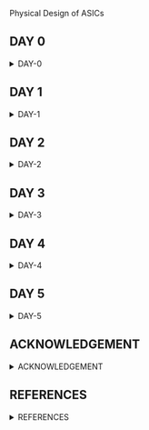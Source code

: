[](url) Physical Design of ASICs


## DAY 0
<details>
<summary>DAY-0</summary>
<br>

<details>
<summary>Summary</summary>
 
Here we are installing Yosys, Iverilog, GTKWave, MAGIC, OpenLane, OPENSTA which are needed tools for ahead coursework. 
</details>

<details>
<summary>Yosys</summary>
    
**Key Features of Yosys:**
    
(1) RTL Synthesis: Yosys takes RTL descriptions written in the Verilog hardware description language (HDL) as input and performs synthesis to generate gate-level netlists. This process involves converting the RTL code into a network of logic gates, flip-flops, and other basic digital components.

(2) Technology Mapping: Yosys supports various technology mapping algorithms to map the synthesized logic to specific target libraries, which are collections of predefined gates and flip-flops available in a specific technology or manufacturing process.

(3) Optimization: Yosys includes a range of optimization passes that aim to improve the quality of the synthesized design. These optimizations can target various aspects such as area, power consumption, and timing performance.

(4) Formal Verification: Yosys supports formal verification techniques to ensure that the synthesized design behaves correctly based on formal mathematical proofs rather than relying solely on simulation.

(5) Support for FPGA and ASIC: Yosys is versatile and can be used for both field-programmable gate array (FPGA) designs and application-specific integrated circuit (ASIC) designs. It supports a variety of FPGA architectures and ASIC libraries.

Overall, Yosys plays a significant role in the digital design and hardware development process, providing an open-source and flexible platform for RTL synthesis and related tasks.

**Steps to install Yosys**

```
git clone https://github.com/YosysHQ/yosys.git
cd yosys 
sudo apt install make (If make is not installed please install it) 
sudo apt-get install build-essential clang bison flex \
    libreadline-dev gawk tcl-dev libffi-dev git \
    graphviz xdot pkg-config python3 libboost-system-dev \
    libboost-python-dev libboost-filesystem-dev zlib1g-dev
make config-gcc
make 
sudo make install
```
![Screenshot from 2023-08-01 23-07-31](https://github.com/SolankiPratikkumar/IIITB_PRATIKKUMAR_ASIC/assets/140999250/3f208d14-c0b1-4c0e-a30a-74e02a0dbdcc)
Yosys installed
</details>


<details>
<summary>IVerilog</summary>
    
**Key Features of Icarus Verilog:**

(1) Verilog Simulation: IVERILOG primarily focuses on Verilog simulation. It can simulate the behavior of digital circuits described in Verilog, allowing designers to verify their designs' functionality and behavior before synthesis.

(2) Support for Verilog Standards: IVERILOG supports various versions of the Verilog HDL standard, including IEEE 1364-2005 (Verilog 2005) and parts of IEEE 1364-2001 (Verilog 2001).

(3) Command-Line Interface: IVERILOG is primarily used through the command-line interface, where users provide input files, simulation parameters, and other options. This makes it suitable for integration into automated testing and scripting environments.

(4) Waveform Generation: IVERILOG can generate VCD (Value Change Dump) and other waveform formats that allow users to visualize the behavior of their designs over time using waveform viewer tools.

(5) Support for Different Simulation Levels: IVERILOG supports various simulation levels, including behavioral, RTL (Register Transfer Level), and gate-level simulations. This enables designers to simulate different levels of abstraction.

**Steps to install Icarus Verilog**
```
sudo apt-get install iverilog
```
![Screenshot from 2023-08-01 23-08-24](https://github.com/SolankiPratikkumar/IIITB_PRATIKKUMAR_ASIC/assets/140999250/83636fdd-673d-4c39-bace-eb66ece762d2)
iverilog installed
</details>


<details>
    <summary>GTKWave</summary>

**Key Features of GTKWave:**

(1) Waveform Visualization: GTKWave provides a graphical interface for viewing digital waveforms. It allows users to see how signal values change over simulation time, helping to debug and analyze digital designs.

(2) Support for Various Formats: GTKWave supports various waveform file formats, including VCD (Value Change Dump), FST (Fast Signal Trace), LXT (LXT2), and more. This flexibility allows it to work with output files from different simulation tools.

(3) Hierarchical Views: Users can navigate through hierarchical designs, inspecting signals and modules at different levels of abstraction. This is especially useful for analyzing complex designs with multiple levels of hierarchy.

(4) Zooming and Scrolling: GTKWave enables users to zoom in and out of the waveform display and scroll through time, allowing them to focus on specific sections of the simulation and analyze signal transitions in detail.

(5) Search and Highlight: Users can search for specific signal names or values within the waveform display and highlight instances where those values match the search criteria.

**Steps to install GTKWave**
```
sudo apt update
sudo apt install gtkwave
```
![Screenshot from 2023-08-01 23-07-31](https://github.com/SolankiPratikkumar/IIITB_PRATIKKUMAR_ASIC/assets/140999250/c87362a8-7618-462f-a9d0-f967a049f0e1)
GTKWave installed
</details>

<details>
    <summary>NGSPICE</summary>

**Key Features of NGSPICE:**

(1) SPICE Compatibility: NGSPICE aims to be compatible with the original SPICE syntax and functionality. This allows users familiar with SPICE to transition to NGSPICE with minimal effort.

(2) Wide Range of Circuit Simulations: NGSPICE supports the simulation of various types of electronic circuits, including analog, digital, and mixed-signal designs. It can handle both linear and non-linear circuit elements.

(3) Various Component Models: NGSPICE includes a wide range of built-in component models such as resistors, capacitors, inductors, transistors, diodes, operational amplifiers, and more. Users can also define custom models.

(4) Interactive and Batch Modes: NGSPICE can be used interactively through a command-line interface or in batch mode where simulations are defined in a script or input file.

(5) Transient Analysis: NGSPICE can perform transient analysis, which involves simulating the behavior of a circuit over a specified time period. This is useful for studying how circuit components respond to changes over time.

**Steps to install NGSPICE**

Download the tarball from https://sourceforge.net/projects/ngspice/files/ to a local directory and then follow the commands given below :
```
# Dependency for ngspice:
sudo apt-get install libxaw7-dev

# ngspice installation:
tar -zxvf ngspice-40.tar.gz
cd ngspice-40
mkdir release
cd release
../configure  --with-x --with-readline=yes --disable-debug
make
sudo make install
```


![Screenshot from 2023-08-02 10-22-47](https://github.com/SolankiPratikkumar/IIITB_PRATIKKUMAR_ASIC/assets/140999250/4bbe9b3b-05d9-448f-a4b9-3c8bf8868d7f)
NGSPICE installed
</details>

<details>
    <summary>OPENSTA</summary>

**Key Features of OPENSTA:**

(1) Static Timing Analysis: OpenSTA performs static timing analysis, which involves analyzing the timing paths and delays in a digital circuit based on its netlist and libraries. This analysis helps identify timing violations and ensures that the design meets its performance specifications.

(2) Hierarchical Analysis: OpenSTA can analyze designs with hierarchical structures, allowing it to handle large and complex designs with multiple levels of hierarchy.

(3) Liberty File Support: OpenSTA uses Liberty (.lib) files, which contain information about the delay characteristics of standard cells in a technology library. These files are essential for accurately modeling the delays in the design during analysis.

(4) Path Analysis: OpenSTA identifies critical timing paths in the design and calculates their worst-case delay. This helps designers focus their optimization efforts on paths that are most likely to cause timing violations.

(5) Setup and Hold Checks: OpenSTA performs setup and hold time checks, ensuring that signals arrive at their destination flip-flops within a specified time window.

(6) Clock Skew Analysis: OpenSTA can analyze clock skew, which is the difference in arrival times of the clock signal at different flip-flops. Skew analysis is critical for synchronous designs to maintain proper synchronization.

**Steps to install OPENSTA**

Prior to the installation of the OpenSTA install the dependencies using the command shown below :
```
sudo apt-get install cmake clang gcc tcl swig bison flex 
```
**After installing the dependencies use the following command to install OpenSTA:**
```
git clone https://github.com/The-OpenROAD-Project/OpenSTA.git
cd OpenSTA
mkdir build
cd build
cmake ..
make
sudo make install
```
![Screenshot from 2023-08-02 10-51-11](https://github.com/SolankiPratikkumar/IIITB_PRATIKKUMAR_ASIC/assets/140999250/fbd58818-1234-4e36-8611-29a0509f6864)
Installed OpenSTA
</details>


<details>
    <summary>MAGIC</summary>

**Key Features of MAGIC:**

(1) Layout Editing: MAGIC provides a comprehensive environment for creating and editing mask layouts for integrated circuits. It allows users to design individual cells, full custom layouts, and more complex chip designs.

(2) Hierarchical Layout: MAGIC supports hierarchical design, enabling designers to create complex designs composed of multiple reusable cells and blocks.

(3) Grid-Based Editing: MAGIC employs a grid-based editing system that simplifies the alignment of components and connections, ensuring proper design alignment and manufacturability.

(4) Design Rule Checking (DRC): MAGIC includes basic design rule-checking capabilities to help identify potential layout violations, ensuring that the design adheres to the foundry's design rules.

(5) Layer-Based Approach: MAGIC works with multiple layers that represent different aspects of the layout, such as metal layers, diffusion layers, and more. This layer-based approach allows designers to work with complex process technologies.

**Steps to install MAGIC**
```
sudo apt-get install m4
sudo apt-get install tcsh
sudo apt-get install csh
sudo apt-get install libx11-dev
sudo apt-get install tcl-dev tk-dev
sudo apt-get install libcairo2-dev
sudo apapt-gett-get install mesa-common-dev libglu1-mesa-dev
sudo apt-get install libncurses-dev
git clone https://github.com/RTimothyEdwards/magic
cd magic
./configure
make
sudo make install
```
![Screenshot from 2023-08-02 11-00-19](https://github.com/SolankiPratikkumar/IIITB_PRATIKKUMAR_ASIC/assets/140999250/9cd6d438-6b91-423d-af2e-0b2301dc4941)
    MAGIC Installed
</details>

<details>
    <summary>OPENLANE</summary>

**Key Features of OPENLANE:**

(1) Floorplanning and Placement: OpenLANE performs floorplanning and placement, determining the physical locations of various logic blocks on the chip.

(2) Clock Tree Synthesis: OpenLANE generates clock distribution networks to ensure proper clocking across the chip.

(3) Routing: OpenLANE handles the routing of interconnects between logic blocks, ensuring proper signal connectivity and adhering to design rules.

(4) Design Rule Checking (DRC): OpenLANE performs DRC to identify violations of the manufacturing process's design rules.

(5) Timing Analysis: OpenLANE includes static timing analysis to ensure that the design meets timing requirements.

(6) Power Analysis: OpenLANE provides power estimation and analysis tools to assess the power consumption of the design.

* Prior to the installation of the OpenLane install the dependencies and packages using the command shown below : 
```
sudo apt-get update
sudo apt-gEDA Tool Integration: OpenLANE integrates various open-source Electronic Design Automation (EDA) tools, such as Yosys for synthesis and OpenROAD for place and route.

IP Integration: OpenLANE supports the integration of intellectual property (IP) blocks, allowing designers to incorporate pre-designed modules into their chips.

Hierarchical Design: OpenLANE supports hierarchical design methodologies, enabling the creation of complex chips composed of reusable sub-blocks.

Scripting and Customization: OpenLANE allows users to customize various aspects of the design flow using Tcl scripting, facilitating automation and the application of custom design strategies.

Regular Standard Cell Libraries: OpenLANE typically uses regular standard cell libraries, which are designed to facilitate easier placement and routing.

OpenROAD Integration: OpenLANE collaborates with the OpenROAD project, which focuses on a complete RTL-to-GDSII design flow using various open-source tools.

Community and Development: OpenLANE is actively maintained by a community of developers and users who contribute to its development, documentation, and support.

In summary, OpenLANE is a powerful open-source tool that streamlines the process of designing digital integrated circuits from RTL descriptions to GDSII layouts. Its automation capabilities, integration with various EDA tools, and community support make it a valuable choice for digital design projects.

et upgrade
sudo apt install -y build-essential python3 python3-venv python3-pip make git
```

* Docker Installation :
```
sudo apt install apt-transport-https ca-certificates curl software-properties-common
curl -fsSL https://download.docker.com/linux/ubuntu/gpg | sudo gpg --dearmor -o /usr/share/keyrings/docker-archive-keyring.gpg

echo "deb [arch=amd64 signed-by=/usr/share/keyrings/docker-archive-keyring.gpg] https://download.docker.com/linux/ubuntu $(lsb_release -cs) stable" | sudo tee /etc/apt/sources.list.d/docker.list > /dev/null

sudo apt update
sudo apt install docker-ce docker-ce-cli containerd.io
sudo docker run hello-world

sudo groupadd docker
sudo usermod -aG docker $USER
sudo reboot 
```
* Check for installation
```
sudo docker run hello-world
```
* Steps to install OpenLane, PDKs and Tools
```
cd $HOME
git clone https://github.com/The-OpenROAD-Project/OpenLane
cd OpenLane
make
make test
```
![image](https://github.com/SolankiPratikkumar/IIITB_PRATIKKUMAR_ASIC/assets/140999250/076d9dc4-2553-4dcf-8b43-6bfed56a86df)
OPENLANE installed
</details>
    
</details>
</details>
</details>

## DAY 1


<details>

<summary>DAY-1</summary>
<br>

	
<details>
<summary>IVerilog and GTKWave </summary>

**-->Introduction to open source simulator Iverilog**

* RTL Design checked for adherence to the spec by simulating the design, Here we use the simulation tools for simulating the Design as Iverilog

**Design:**

* Design is actual Verilog code or set of Verilog code which has the intended functionality to meet with required specification

**TestBench:**

* TestBench is the setup to apply simulation(test_vectors) to the design to check its functionality.

**How Simulator Works:**

* Simulator looks for changes in the input signals.
* Upon change to the input the output is evaluated.
* If no change to the input, no change to the output!
  
**Important Point**
* Simulator is looking for changes in the values of input!

![Screenshot from 2023-08-12 10-57-20](https://github.com/SolankiPratikkumar/IIITB_PRATIKKUMAR_ASIC/assets/140999250/81b9df2e-b4c1-46ba-bded-43181cedb7c0)

**NOTE**
* Design may have one or more primary inputs and one or more primary outputs.
* TestBench doesn't have a Primary input or Primary outputs.

**Iverilog Based Simulation Flow:**

![Screenshot from 2023-08-09 11-04-08](https://github.com/SolankiPratikkumar/IIITB_PRATIKKUMAR_ASIC/assets/140999250/43742cda-2eb7-47d8-9cdc-daac26f3ac1f)

</details>


 
<details>
 <summary> Introduction to LAB 1</summary>
 Open the terminal from VLSI Directory created on the desktop and git clone the library from the link by following the steps:

![Screenshot from 2023-08-12 12-32-19](https://github.com/SolankiPratikkumar/IIITB_PRATIKKUMAR_ASIC/assets/140999250/ab5c525f-432e-4aec-99ad-2097670cbfa7)

Following is the link to the GitHub repository used for git clone in Ubuntu:
```
	#git clone https://github.com/kunalg123/sky130RTLDesignAndSynthesisWorkshop.git
```
 type the following command to view all directories and enter the directory:

  ```
         #ls
         #cd @directory name
```
![Screenshot from 2023-08-12 12-45-48](https://github.com/SolankiPratikkumar/IIITB_PRATIKKUMAR_ASIC/assets/140999250/7a98cdd8-271b-4184-bb07-1dbbdb839ebb)

* Directory named sky130RTLDesignAndSynthesisWorkshop contains an inside directory named verilog files that has all the standard cells with main .v files and tb_.v files inside it, as shown in the above screenshot.

</details>

<details>
 <summary> Introduction to IVerilog and GTKWave part1</summary>

* Open the directory verilog files in the terminal of sky130RTLDesignAndSynthesisWorkshop
* Use the file good_mux.v and tb_good_mux.v in IVerilog which has one to one correspondence
* Then a.out file is created and it will dump the tb_good_mux.vcd file
* Open tb_good_mux.vcd file in GTKWave 
* Observe the output in GTKWave

**Command Written in Ubuntu**
```
#cd verilog_files
#iverilog good_mux.v tb_good_mux.v
#./a.out
#gtkwave tb_good_mux.vcd
```
![Screenshot from 2023-08-12 13-14-20](https://github.com/SolankiPratikkumar/IIITB_PRATIKKUMAR_ASIC/assets/140999250/37d11677-9821-4d19-b75d-133ae8803816)

**Observing GTKWave Functionality**

![Screenshot from 2023-08-12 13-17-24](https://github.com/SolankiPratikkumar/IIITB_PRATIKKUMAR_ASIC/assets/140999250/cf6e946c-7ff3-4cff-b072-b0d6bb92975e)

* We can observe the waveform after dragging and dropping all input and output on Time
* Click to zoom fit because the simulator is showing the waveform at a very small scale
* By selecting + & - we can zoom in and out respectively after selecting the waveform
* This icon > and < trace the forward transition and backward transition respectively of the waveform after selecting a particular waveform  

</details>

<details>
 <summary> Simulation: IVerilog and GTKWave Part2 </summary>

* Below is gvim steps image and verilog testbench and code:

```
gvim tb_good_mux.v -o good_mux.v
```

![Screenshot from 2023-08-09 12-41-13](https://github.com/SolankiPratikkumar/IIITB_PRATIKKUMAR_ASIC/assets/140999250/648dc393-2030-4945-bfcd-82db6cbe692a)

* By the above step we have obtained the main verilog code and testbench code of good_mux.v and tb_good_mux.v file
* And it can be observed as below:

  ![Screenshot from 2023-08-12 17-42-08](https://github.com/SolankiPratikkumar/IIITB_PRATIKKUMAR_ASIC/assets/140999250/deacf04d-4c43-4282-a51a-cd9553721293)

  ![Screenshot from 2023-08-12 17-42-50](https://github.com/SolankiPratikkumar/IIITB_PRATIKKUMAR_ASIC/assets/140999250/9a8b28fc-17e6-4158-9704-a3c5275aebaa)


* There are multiples ways to write verilog code
* Note that Testbench doesn't have primary input and primary output
* Here Initialize input there the stimulus is given to the system
* #300 is the delay after which the output will be obtained and changeable according to our need
* Command always #75 sel=~sel here the select line will toggle after every 75 sec delay
* Here, there is no stimulus in the tb file; we are dumping the vcd file and observing output in GTKWave

 
</details>

<details>
<summary>Introduction to Yosys & Logic Synthesis</summary>

 **Overview Of Yosys Synthesizer:**
* Tool used for converting RTL to Netlist AND Yosys is the synthesizer used here
* **NOTE:** The Netlist is the representation of this design in the form of Standard Cells present in .lib file

**Yosys Synthesizer:**
![Screenshot from 2023-08-12 21-39-39](https://github.com/SolankiPratikkumar/IIITB_PRATIKKUMAR_ASIC/assets/140999250/c9b89be4-01e8-4156-8dee-c5615b8eb4a4)

**How to Verify the Synthesis:** 
* Solution: We run the Netlist and Testbench in iVerilog and get output .vcd file and the generated output must be the same as that observed in RTL Simulation.
And also, the Testbench is the same used here as that of RTL Design Testbench.

![Screenshot from 2023-08-12 21-44-33](https://github.com/SolankiPratikkumar/IIITB_PRATIKKUMAR_ASIC/assets/140999250/e96392b7-79ea-4a00-8c3e-45617461275f)

</details>


<details>
<summary>Introduction to  Logic Synthesis Part1</summary>

**Logic Synthesis:**

* RTL To GATE level translation is called Synthesis 
* The design is converted into gates and the connection is made between the gates
* This is given out as a file called netlist

![Screenshot from 2023-08-09 17-51-26](https://github.com/SolankiPratikkumar/IIITB_PRATIKKUMAR_ASIC/assets/140999250/795ca21c-a5bb-4dcc-82bd-78a4d85d150b)

**What is .lib**
* It's the collection of logical modules or standard cells
* It includes AND, OR, NOT many other standard cells with a different flavor in their speed operation and Different inputs terminal
* Example:
*  2 Input NAND with slow NAND, Medium NAND, Fast NAND
*  3 Input NAND with slow NAND, Medium NAND, Fast NAND
* While we can execute any Boolean Expression by NAND and NOR Universal gate that are also available.

![Screenshot from 2023-08-13 11-47-38](https://github.com/SolankiPratikkumar/IIITB_PRATIKKUMAR_ASIC/assets/140999250/d4da883b-268a-4058-a3b7-47d3c149ff51)


**Why different Flavours of GATE**

![Screenshot from 2023-08-13 11-29-13](https://github.com/SolankiPratikkumar/IIITB_PRATIKKUMAR_ASIC/assets/140999250/f73685a9-1af8-4f96-8a19-ef06559ccb73)

* Combinational delay in logic path determines the maximum speed of operation of digital logic circuits
* Tclk > Tcq_A+ Tcomb + Tsetup_B
* Tcq_A: propagation delay of Flop A
* Tcombi: propagation delay of Combinational circuit
* Tsetup_B: before the clock arrives at Flop B, the time duration to avail the data earlier to input of Flop_B
* The Tclk must be such that data from DFF A to DFF B reaches in one clock cycle
* fclk max =1/Tclk min
* So, the clock Time must be less as possible to make fmax high; we need Cell that works fast to make Tclk small as possible
* Then, Are Faster cells Sufficient?

</details>


<details>
<summary>Introduction to  Logic Synthesis Part2</summary>

**Why we need slow cells?**

![Screenshot from 2023-08-13 12-37-43](https://github.com/SolankiPratikkumar/IIITB_PRATIKKUMAR_ASIC/assets/140999250/cc19a38e-f162-408f-a5e7-34a1def76de3)

* In the clock waveform, Flip flop B must capture the clock after one cycle completion of clock A or it must capture after a minimum delay after clock of A starts,for reliable collection of data at the input of DFF_B, which can be understood by waveform above
* Here, we want clock to work fast but it should not be ultrafast otherwise data will be missed at DFF_B
* So, the system must be optimally Fast
* To ensure that there are no "HOLD" issue at DFF_B, we need cells that work slowly!!!
* Hence,we need cells that work fast to meet the required performance and we also need cells that work slow to meet HOLD
* This collection is formed by .lib

**Faster Cells vs Slower Cells**

* Load in digital circuits is capacitance
* Faster the charging/discharging of capacitance then there is lesser cell delay
* To charge/discharge the capacitance fast, we need transistors capable of sourcing more currentthat is Wide Transistor
* Wider Transistor gives Low Delay consequently leads to more Area, more Current and more Power
* Narrow Transistor gives More Delay consequently leads to less Area, less Current and less Power
* **NOTE:** Faster cell do not come free, they come at penalty of more Area and more Power

**Selection of Cells:**

* We need to guide the Synthesizer to select the flovour of cells that is optimum for the implementation of logic circuit
* More use of faster cells: make bad circuits in terms of Area and Power and also HOLD TIme Violation
* More use of slower cells: make sluggish circuit which may not meet the performance
* **NOTE:** The guidance offered to the Synthesizer to pick correct set of cells is called as "Constraints"

**Synthesis(Illustration):**

![Screenshot from 2023-08-13 12-28-50](https://github.com/SolankiPratikkumar/IIITB_PRATIKKUMAR_ASIC/assets/140999250/198065bb-a632-4c8a-9d59-af34d48a22c6)
* The circuit on the right is created from RTL using the Gates available in the .lib and given out as Netlist

</details>

<details>
<summary>Yosys1 good mux part1</summary>

**Invoke the Yosys:**
* Following code is been written for getting graphical version of Logic 
* Firstly open terminals from verilog files in sky130RTLDesignAndSynthesisWorkshop and follow the code:

```
# ls
# yosys
yosys> read_liberty -lib ../lib/sky130_fd_sc_hd__tt_025C_1v80.lib
yosys> read_verilog good_mux.v
yosys> synth -top good_mux
yosys> abc -liberty ../lib/sky130_fd_sc_hd__tt_025C_1v80.lib
yosys> show
```

* Here abc_liberty .. command convert RTL file to gate & which gate it has to link here is of good mux.v
* ABC Result into Input signal: 3 & output signal: 1
* yosys>show  command will allow us to see graphical version of logic which is realize
  
* The screenshot synthesis of the above code can be observe below:
  
  ![1 Screenshot from 2023-08-13 15-35-29](https://github.com/SolankiPratikkumar/IIITB_PRATIKKUMAR_ASIC/assets/140999250/583f5e64-686b-45bd-8b9f-94ec2326f167)

![2 Screenshot from 2023-08-13 16-56-46](https://github.com/SolankiPratikkumar/IIITB_PRATIKKUMAR_ASIC/assets/140999250/85761ef9-f945-4210-8e15-94431728e00d)

![3 Screenshot from 2023-08-13 16-57-01](https://github.com/SolankiPratikkumar/IIITB_PRATIKKUMAR_ASIC/assets/140999250/fd9df2fb-c470-4b51-9194-479963fdcc92)

 ![4 Screenshot from 2023-08-13 17-04-35](https://github.com/SolankiPratikkumar/IIITB_PRATIKKUMAR_ASIC/assets/140999250/74256570-4177-4738-8e2d-bf833512ac7a)
 
![5 Screenshot from 2023-08-13 17-14-05](https://github.com/SolankiPratikkumar/IIITB_PRATIKKUMAR_ASIC/assets/140999250/c7e88283-bde2-4a1e-a2e2-cd48086f0fa1)

 ![6 Screenshot from 2023-08-13 17-13-37](https://github.com/SolankiPratikkumar/IIITB_PRATIKKUMAR_ASIC/assets/140999250/9203cb29-c3ed-427b-90b7-26e6c6e6ed6b)

</details>



<details>
<summary>Yosys1 good mux part2</summary>

* The synthesis graphical waveform is shown below:

  ![7 Screenshot from 2023-08-13 17-14-45](https://github.com/SolankiPratikkumar/IIITB_PRATIKKUMAR_ASIC/assets/140999250/ad183dab-9df6-4aad-b944-5ce9b75f4a1d)

* It's simple 2x1 mux as seen in the figure


* The Graph obtain in Kunal sir waveform is as follow:

![Screenshot from 2023-08-13 18-12-41](https://github.com/SolankiPratikkumar/IIITB_PRATIKKUMAR_ASIC/assets/140999250/5756aaac-ba3d-4c0d-b69f-b755ae9fa7d1)

* The Understanding of the logical circuit is given below:

  ![WhatsApp Image 2023-08-13 at 6 25 42 PM](https://github.com/SolankiPratikkumar/IIITB_PRATIKKUMAR_ASIC/assets/140999250/6d3f6af3-3f80-47c9-8d52-32622b0a7f48)

* Hence, 2x1 good mux is been synthesized using Yosys

 </details>


 
<details>
<summary>Yosys1 good mux part3</summary>
	
**How to write a Netlist:**

* Continuation to above Lab code in ubuntu
* Commands are as follows:
  
```
yosys> write_verilog -noattr good_mux_netlist.v
yosys> !gvim good_mux_netlist.v
```
* We obtain here simplified Netlist over here as shown below:
  
  ![Screenshot from 2023-08-14 10-30-04](https://github.com/SolankiPratikkumar/IIITB_PRATIKKUMAR_ASIC/assets/140999250/e16d5f95-565d-45cd-8a3e-07bdb64aad9e)

* Here, the wire is i0 is assign with _0_ and i1 assign by _1_ similarly for sel line as _2_
* A1 is instantiated by _1_ ; similarly  S is instantiated by _2_
* Output is obtained by X(_3_)

* The Kunal sir Netlist is shown below:

  ![Screenshot from 2023-08-14 10-44-45](https://github.com/SolankiPratikkumar/IIITB_PRATIKKUMAR_ASIC/assets/140999250/d151cdc6-976f-4a30-ab46-a95b45e8439f)

* Here, the select line is assigned _2_ which is wire _2_ in module; and instantiated in nand2.1 by .B(_2_) and also instantiated by 021ai-0 by .A1(_2_)
* Similarly i0 is assigned as _0_ and instantiated by variable in (_0_); and same goes for i1
  
 </details>

 
<details>
 <summary>Summary</summary>

* This section shows how we simulated and synthesized a good mux using iVerilog. GTKWave is the tool used to plot the simulation results of any design. And Understand briefly about Yosys and Logic Synthesis; also how we can deal with different types of gates. Finally synthesized good mux with the Yosys tool with a simulation circuit and its Netlist.

</details>

</details>


</details>



## DAY 2


<details>

<summary>DAY-2</summary>
<br>

	
<details>
<summary>Introduction to timing.libs:</summary>

<details>
<summary>Introduction to Dot Lib Part1</summary>

* Open Terminal in Verilog files and type the following commands to view the gvim file:
```
 $ gvim ../lib/sky130_fd_dc_hd__tt_025C_1v80.lib
open vim  and type there  :syn off
```
![Screenshot from 2023-08-14 11-40-41](https://github.com/SolankiPratikkumar/IIITB_PRATIKKUMAR_ASIC/assets/140999250/3ba25cf5-2b35-482a-8ee3-197dac1fa56b)

* Here in gvim,  library (sky130_fd_sc_hd__tt_025C_1v80) has a meaning attached to it
* There are three parameters very important over here is P-Process, V- Voltage, T- Temperature
* Process variation due to fabrication like every time building 100% accurate design as that of previous is not possible
* There would be a change in voltage across the globe
* And Semiconductor is very sensitive to changes in Temperature
* The CD Player is selling in  Switzerland, Dubai, India there will be a lot of change in Temperature across each place and it should operate completely fine across all places
* Hence, a change in any of 3 parameters of P V T silicon design must work perfectly same at all
  
</details>

<details>
<summary>Introduction to Dot Lib Part2</summary>

**Units in VIM File:**

* Units of Time, Voltage, Power, Current, Capacitance 
* Operating conditions tells what is tt typical process then 025c temperature and 1v80 voltage
   
  ![Screenshot from 2023-08-14 14-40-44](https://github.com/SolankiPratikkumar/IIITB_PRATIKKUMAR_ASIC/assets/140999250/ef3e360d-2178-4211-8aef-b3a92a9346d6)

* In gvim type the below command for detailed info on standard cells like Power, Delay Timing, etc
* a2110 : 2-input AND into the first input of 4-input OR
```
 :sp ../my_lib/verilog_model/sky130_fd_sc_hd_a2110.behavioral.v
```
 ![Screenshot from 2023-08-14 15-11-46](https://github.com/SolankiPratikkumar/IIITB_PRATIKKUMAR_ASIC/assets/140999250/fa056b04-6f66-4c0e-8617-abfe8279091d)

</details>


<details>
<summary>Introduction to Dot Lib Part3</summary>

**Comparing 2 input 3 AND Gates:**

* Vim command used here is as follow to search for AND gate
  
```
:sp ../my_lib/verilog_model/sky130_fd_sc_hd__and2.behavioral.v
```

![Screenshot from 2023-08-14 15-54-49](https://github.com/SolankiPratikkumar/IIITB_PRATIKKUMAR_ASIC/assets/140999250/4225546a-100f-4899-a35b-b1cf310a4040)

* Following things can be observed from the above comparison:

  ![WhatsApp Image 2023-08-14 at 4 05 16 PM](https://github.com/SolankiPratikkumar/IIITB_PRATIKKUMAR_ASIC/assets/140999250/12bf89cb-2ba1-4974-b943-0c549547bd71)


  
</details>

</details>

<details>
<summary>Hierarchical vs Flat Synthesis</summary>
	
<details>
<summary>Hier Synthesis Flat synthesis part1</summary>

![WhatsApp Image 2023-08-14 at 5 25 03 PM (1)](https://github.com/SolankiPratikkumar/IIITB_PRATIKKUMAR_ASIC/assets/140999250/16fcaf9c-2c4e-4fef-9ed2-e44ef26b05db)

**Steps followed to synthesize multiple modules:**
```
$ gvim multiple_modules.v
$ yosys
yosys> read_liberty -lib ../lib/sky130_fd_sc_hd__tt_025C_1v80.lib
yosys> read_verilog multiple_modules.v
yosys> synth -top multiple_modules
yosys> abc -liberty ../lib/sky130_fd_sc_hd__tt_025C_1v80.lib
yosys> show multiple_modules
yosys> write_verilog -noattr multiple_modules_hier.v
yosys> !gvim multiple_modules_hier.v
```
* The output synthesis is as follows:
  
![Screenshot from 2023-08-14 17-39-25](https://github.com/SolankiPratikkumar/IIITB_PRATIKKUMAR_ASIC/assets/140999250/126f2b7b-8323-42e1-bfe6-ef118be9c878)

* The generated the Netlist of above design is as follows:
  
![Screenshot from 2023-08-14 18-03-43](https://github.com/SolankiPratikkumar/IIITB_PRATIKKUMAR_ASIC/assets/140999250/abe87e33-25a9-4f43-91fa-efb0f7e068c2)
![Screenshot from 2023-08-14 18-04-10](https://github.com/SolankiPratikkumar/IIITB_PRATIKKUMAR_ASIC/assets/140999250/149eb479-d2c0-4546-bfd1-90fd0957088d)

* Here, Firstly u1 and u2 Sub Module are generated and Instantiated both modules
* And u1 Sub Module is a AND gate; u2 Sub Module is OR gate but U2 is generated as Bubbled NAND= OR but not as NOR+NOT
* Because NOR+NOT results in stacked PMOS which is BAD; the reason behind this is the poor Mobility of PMOS & to improve it requires wide cells to get good logical effort

</details>
<details>
<summary>Hier Synthesis Flat synthesis part2</summary>
	
**Step followed for Flat Synthesis:**

```
$ yosys
yosys> read_liberty -lib ../lib/sky130_fd_sc_hd__tt_025C_1v80.lib
yosys> read_verilog multiple_modules.v
yosys> synth -top multiple_modules
yosys> abc -liberty ../lib/sky130_fd_sc_hd__tt_025C_1v80.lib
yosys> write_verilog -noattr multiple_modules_hier.v
yosys> !gvim multiple_modules_hier.v
yosys> flatten
yosys> write_verilog -noattr multiple_modules_flat.v
yosys> !gvim multiple_modules_flat.v
inside Netlist type for other hier module
:vsp multiple_modules_hier.v
yosys> show
yosys> read_liberty -lib ../lib/sky130_fd_sc_hd__tt_025C_1v80.lib
yosys> synth -top sub_module1
yosys> abc -liberty ../lib/sky130_fd_sc_hd__tt_025C_1v80.lib
yosys> show
```

* Here, the flatten command remove the submodule and make the direct connection in the Netlist
* 2nd Netlist we directly see the instantiation of AND gate and OR gate we don't see u1 and u2 submodule anymore
* By using show Firstly we see here flatten multiple module layout
* And secondly time using show command we synthesize submodule1,so we see submodule1 last time

**Comparing both Netlist:**

![Screenshot from 2023-08-15 15-58-18](https://github.com/SolankiPratikkumar/IIITB_PRATIKKUMAR_ASIC/assets/140999250/9bf9bdaf-2ead-4452-bf07-4938812f942b)

**Viewing Synthesis of flatten multiple module**

![Screenshot from 2023-08-15 16-12-19](https://github.com/SolankiPratikkumar/IIITB_PRATIKKUMAR_ASIC/assets/140999250/abdf111d-b109-46dc-9ac2-e6871e87fdb2)

**Viewing Synthesis of submodule1**

![Screenshot from 2023-08-15 16-01-59](https://github.com/SolankiPratikkumar/IIITB_PRATIKKUMAR_ASIC/assets/140999250/9d025b56-ce82-4c47-8415-4e8067d8bf6d)

</details>
</details>

<details>
<summary>Various Flop Coding style and Simulation</summary>

**Why to use Flop:**

![1aflopWhatsApp Image 2023-08-15 at 5 23 49 PM](https://github.com/SolankiPratikkumar/IIITB_PRATIKKUMAR_ASIC/assets/140999250/53967184-e01d-423a-9f30-b84a0f8eb5d1)

![1b WhatsApp Image 2023-08-15 at 5 23 50 PM](https://github.com/SolankiPratikkumar/IIITB_PRATIKKUMAR_ASIC/assets/140999250/f7791b70-a7b8-4052-8ade-ce68808c73bb)

**Different Types of Flop Synthesis:**

![Screenshot from 2023-08-15 17-16-14](https://github.com/SolankiPratikkumar/IIITB_PRATIKKUMAR_ASIC/assets/140999250/401de78c-b73c-4135-be97-2aef6de099bd)


![2aWhatsApp Image 2023-08-15 at 5 23 50 PM](https://github.com/SolankiPratikkumar/IIITB_PRATIKKUMAR_ASIC/assets/140999250/944a2e19-a8de-49ec-b157-26806f42682a)

![2bWhatsApp Image 2023-08-15 at 5 23 50 PM](https://github.com/SolankiPratikkumar/IIITB_PRATIKKUMAR_ASIC/assets/140999250/07700076-5034-4264-92dc-bad3d04b20af)

**Waveform Analysis by IVerilog and GTKWave**

* Steps for synthesize of  Asynchronous reset D FlipFlop which is dff_asyncres.v

```
$ iverilog dff_asyncres.v tb_dff_asyncres.v
$ ./a.out
$ gtkwave tb_dff_asyncres.vcd
```

![Screenshot from 2023-08-15 18-47-13](https://github.com/SolankiPratikkumar/IIITB_PRATIKKUMAR_ASIC/assets/140999250/e82466e9-8955-4930-9031-2b6b4eb6fdf7)

![Screenshot from 2023-08-15 18-46-41](https://github.com/SolankiPratikkumar/IIITB_PRATIKKUMAR_ASIC/assets/140999250/52facee6-685e-447e-a9ed-dfb2137634dd)


* Steps for synthesis of Asynchronous Set D FlipFlop which is dff_async_set.v

```
$ iverilog dff_async_set.v tb_dff_async_set.v
$ ./a.out
$ gtkwave ./tb_dff_async_set.vcd
 ```


![Screenshot from 2023-08-15 18-52-49](https://github.com/SolankiPratikkumar/IIITB_PRATIKKUMAR_ASIC/assets/140999250/cc375ef4-88ae-411c-8594-b2c014ad93f6)


![Screenshot from 2023-08-15 18-52-16](https://github.com/SolankiPratikkumar/IIITB_PRATIKKUMAR_ASIC/assets/140999250/869a713f-3f12-4fba-b49f-cc19fded9852)


* Steps for synthesis of Synchronous Reset D FlipFlop which is dff_syncres.v in GTKWave

```
$ iverilog dff_syncres.v tb_dff_syncres.v
$ ./a.out
$ gtkwave ./tb_dff_syncres.vcd
```

![Screenshot from 2023-08-15 18-54-44](https://github.com/SolankiPratikkumar/IIITB_PRATIKKUMAR_ASIC/assets/140999250/3b341256-c6b3-451c-bae8-7c842c6c8d70)

![Screenshot from 2023-08-15 18-56-34](https://github.com/SolankiPratikkumar/IIITB_PRATIKKUMAR_ASIC/assets/140999250/a2ae5e75-1ffa-477a-bae2-0973b938659f)

**Layout of D FlipFlop Synthesis by Yosys**

* Steps for synthesis of ASynchronous Reset D FlipFlop which is dff_asyncres.v in Yosys

  ```
  $yosys
   yosys> read_liberty -lib ../lib/sky130_fd_sc_hd__tt_025C_1v80.lib
   yosys> read_verilog dff_asyncres.v
   yosys> synth -top dff_asyncres
   yosys> dfflibmap -liberty ../lib/sky130_fd_sc_hd__tt_025C_1v80.lib
   yosys> abc -liberty ../lib/sky130_fd_sc_hd__tt_025C_1v80.lib
   yosys> show
  ```

  ![Screenshot from 2023-08-15 19-32-35](https://github.com/SolankiPratikkumar/IIITB_PRATIKKUMAR_ASIC/assets/140999250/40e63612-3cb7-44fe-95de-f27e8dab1f6f)

* Steps for synthesis of ASynchronous Set D FlipFlop which is dff_async_set.v in Yosys

  ```
  $yosys
   yosys> read_liberty -lib ../lib/sky130_fd_sc_hd__tt_025C_1v80.lib
   yosys> read_verilog dff_async_set.v
   yosys> synth -top dff_async_set
   yosys> dfflibmap -liberty ../lib/sky130_fd_sc_hd__tt_025C_1v80.lib
   yosys> abc -liberty ../lib/sky130_fd_sc_hd__tt_025C_1v80.lib
   yosys> show
  ```

![Screenshot from 2023-08-15 19-48-40](https://github.com/SolankiPratikkumar/IIITB_PRATIKKUMAR_ASIC/assets/140999250/a2e177d0-2a13-4a24-8985-f8ddd46a5855)

 * Steps for synthesis of Synchronous Reset D FlipFlop which is dff_syncres.v in Yosys

  ```
  $yosys
   yosys> read_liberty -lib ../lib/sky130_fd_sc_hd__tt_025C_1v80.lib
   yosys> read_verilog dff_syncres.v
   yosys> synth -top dff_syncres
   yosys> dfflibmap -liberty ../lib/sky130_fd_sc_hd__tt_025C_1v80.lib
   yosys> abc -liberty ../lib/sky130_fd_sc_hd__tt_025C_1v80.lib
   yosys> show
  ```
  
  ![Screenshot from 2023-08-15 19-53-13](https://github.com/SolankiPratikkumar/IIITB_PRATIKKUMAR_ASIC/assets/140999250/7f868ff3-a2ca-433b-b4ea-4648ec648a4f)


**Interesting Optimisation Part1**

![2laWhatsApp Image 2023-08-15 at 10 13 19 PM](https://github.com/SolankiPratikkumar/IIITB_PRATIKKUMAR_ASIC/assets/140999250/1f7ad944-1836-451b-be99-eccce06ecd05)

```
$yosys
yosys> read_liberty -lib ../lib/sky130_fd_sc_hd__tt_025C_1v80.lib
yosys> read_verilog mult_2.v
yosys> synth -top mul2
yosys> show
yosys> write_verilog -noattr mul2_net.v
yosys> !gvim mul2_net.v
```


![Screenshot from 2023-08-15 22-20-00](https://github.com/SolankiPratikkumar/IIITB_PRATIKKUMAR_ASIC/assets/140999250/64701c9c-840f-4ef0-92b5-bc5bfecb17f7)

![Screenshot from 2023-08-15 21-33-53](https://github.com/SolankiPratikkumar/IIITB_PRATIKKUMAR_ASIC/assets/140999250/4c0e7bfd-5f3f-464f-89af-f94d49be0241)

![Screenshot from 2023-08-15 21-39-27](https://github.com/SolankiPratikkumar/IIITB_PRATIKKUMAR_ASIC/assets/140999250/ad8d5a93-8f36-40d9-bac7-8f432f58700b)

![Screenshot from 2023-08-15 22-24-40](https://github.com/SolankiPratikkumar/IIITB_PRATIKKUMAR_ASIC/assets/140999250/29ace6e2-b850-49e6-a305-a90c9463b063)


**Interesting Optimisation Part2**

![2lbWhatsApp Image 2023-08-15 at 10 14 38 PM](https://github.com/SolankiPratikkumar/IIITB_PRATIKKUMAR_ASIC/assets/140999250/dd341eee-c55f-40b2-a666-d040d63fa7b0)

```
$yosys
yosys> read_liberty -lib ../lib/sky130_fd_sc_hd__tt_025C_1v80.lib
yosys> read_verilog mult_8.v
yosys> synth -top mult8
yosys> show
yosys> write_verilog -noattr mult8_net.v
yosys> !gvim mult8_net.v
```

![Screenshot from 2023-08-15 22-43-38](https://github.com/SolankiPratikkumar/IIITB_PRATIKKUMAR_ASIC/assets/140999250/f7be9db8-41c5-4df0-917d-1e4272f9fe0f)

![Screenshot from 2023-08-15 22-45-00](https://github.com/SolankiPratikkumar/IIITB_PRATIKKUMAR_ASIC/assets/140999250/4578affa-5d78-463b-a733-6228a588916c)


</details>
</details>


## DAY 3
<details>
<summary>DAY-3</summary>
<br>

<details>
<summary>Introduction to Optimisation</summary>

**Combinational Logic Optimisation:**

![3a WhatsApp Image 2023-08-16 at 12 12 58 AM](https://github.com/SolankiPratikkumar/IIITB_PRATIKKUMAR_ASIC/assets/140999250/75cdf6b4-5981-449d-89a5-9440ed37141a)

**With MOS Transistor:**

![3cWhatsApp Image 2023-08-16 at 12 14 14 AM](https://github.com/SolankiPratikkumar/IIITB_PRATIKKUMAR_ASIC/assets/140999250/74afc925-e28e-4037-bbe6-289b71b3ce95)


**Boolean Logic Optimisation:**

![3bWhatsApp Image 2023-08-16 at 12 13 44 AM](https://github.com/SolankiPratikkumar/IIITB_PRATIKKUMAR_ASIC/assets/140999250/b4d5b435-3bc3-40e9-9ca5-0967baeb47e5)

**Sequential Logic Optimisation:**

* Sequential Constant:

  ![3dWhatsApp Image 2023-08-16 at 12 14 45 AM](https://github.com/SolankiPratikkumar/IIITB_PRATIKKUMAR_ASIC/assets/140999250/acd5ab4a-0bbc-41bc-bf10-439c01722af3)

* Sequential Non-Constant:

![3eWhatsApp Image 2023-08-16 at 12 15 47 AM](https://github.com/SolankiPratikkumar/IIITB_PRATIKKUMAR_ASIC/assets/140999250/d8e556b7-f806-41b3-851c-c223e4e34680)

**State Optimisation and Cloning**

![3fWhatsApp Image 2023-08-16 at 12 16 23 AM](https://github.com/SolankiPratikkumar/IIITB_PRATIKKUMAR_ASIC/assets/140999250/87fa84fa-bc42-425f-a18e-5e62acee10cb)

**Retiming:**

![3gWhatsApp Image 2023-08-16 at 12 16 52 AM](https://github.com/SolankiPratikkumar/IIITB_PRATIKKUMAR_ASIC/assets/140999250/72da6a13-73fe-4970-90ae-f417ffefca23)

* Performance of circuit is increased to 250MHz with Slack and Delay balancing

</details>
  
<details>
<summary> Combination Logic Optimisation</summary>


<details>
<summary>optcheck_1</summary>
	
* Following steps has been executed for output synthesis of optcheck_1.v

```
$yosys
yosys> read_liberty -lib ../lib/sky130_fd_sc_hd__tt_025C_1v80.lib
yosys> read_verilog opt_check.v
yosys> synth -top opt_check
yosys> opt_clean -purge
yosys> abc -liberty ../lib/sky130_fd_sc_hd__tt_025C_1v80.lib
yosys> show
```


  ![Screenshot from 2023-08-16 00-38-42](https://github.com/SolankiPratikkumar/IIITB_PRATIKKUMAR_ASIC/assets/140999250/bf9dff37-357f-480e-a04b-7829b8fb43ab)

</details>

<details>
<summary>optcheck_2</summary>
	
* Following steps has been executed for output synthesis of optcheck_2.v
  
```
$yosys
yosys> read_liberty -lib ../lib/sky130_fd_sc_hd__tt_025C_1v80.lib
yosys> read_verilog opt_check2.v
yosys> synth -top opt_check2
yosys> opt_clean -purge
yosys> abc -liberty ../lib/sky130_fd_sc_hd__tt_025C_1v80.lib
yosys> show
```

![Screenshot from 2023-08-16 00-55-29](https://github.com/SolankiPratikkumar/IIITB_PRATIKKUMAR_ASIC/assets/140999250/7eaa514e-bfaf-44f0-9d5d-324a9d87a051)

</details>

<details>
<summary>optcheck_3</summary>
			   
* Following steps has been executed for output synthesis of optcheck_3.v

```
$yosys
yosys> read_liberty -lib ../lib/sky130_fd_sc_hd__tt_025C_1v80.lib
yosys> read_verilog opt_check3.v
yosys> synth -top opt_check3
yosys> opt_clean -purge
yosys> abc -liberty ../lib/sky130_fd_sc_hd__tt_025C_1v80.lib
yosys> show
```

![Screenshot from 2023-08-16 01-01-26](https://github.com/SolankiPratikkumar/IIITB_PRATIKKUMAR_ASIC/assets/140999250/55f71b37-8db0-4b39-915e-b5fc66775567)

</details>

<details>
<summary>optcheck_4</summary>
	
* Following steps has been executed for output synthesis of optcheck_4.v

```
$yosys
yosys> read_liberty -lib ../lib/sky130_fd_sc_hd__tt_025C_1v80.lib
yosys> read_verilog opt_check4.v
yosys> synth -top opt_check4
yosys> opt_clean -purge
yosys> abc -liberty ../lib/sky130_fd_sc_hd__tt_025C_1v80.lib
yosys> show
```

![Screenshot from 2023-08-16 01-04-58](https://github.com/SolankiPratikkumar/IIITB_PRATIKKUMAR_ASIC/assets/140999250/4fc56872-6cff-4d14-8471-a8d3d7bfebbe)

</details>
</details>

<details>
<summary> Sequential Logic Optimisation</summary>
	
<details>
<summary>dff_const1</summary>

* Iverilog and GTKWave Simulation:

* Steps to follow in Verilog Files Terminal:
```
iverilog dff_const1.v tb_dff_const1.v
./a.out
gtkwave tb_dff_const1.vdc
```

  ![Screenshot from 2023-08-16 01-30-28](https://github.com/SolankiPratikkumar/IIITB_PRATIKKUMAR_ASIC/assets/140999250/9ccfb601-94b4-4af3-a68f-9ca09c899f51)

* Yosys Synthesis:
  
* Steps to follow in Verilog Files Terminal:

```
$yosys
yosys> read_liberty -lib ../lib/sky130_fd_sc_hd__tt_025C_1v80.lib
yosys> read_verilog dff_const1.v
yosys> synth -top dff_const1
yosys> dfflibmap -liberty ../lib/sky130_fd_sc_hd__tt_025C_1v80.lib
yosys> abc -liberty ../lib/sky130_fd_sc_hd__tt_025C_1v80.lib
yosys> show
```

![Screenshot from 2023-08-16 01-47-46](https://github.com/SolankiPratikkumar/IIITB_PRATIKKUMAR_ASIC/assets/140999250/2a73eb7c-bcaa-4356-88f9-04fccbd66527)

</details>


<details>
<summary>dff_const2</summary>

* Iverilog and GTKWave Simulation:

* Steps to follow in Verilog Files Terminal:
  
```
iverilog dff_const2.v tb_dff_const2.v
./a.out
gtkwave tb_dff_const2.vdc
```

![Screenshot from 2023-08-16 02-24-37](https://github.com/SolankiPratikkumar/IIITB_PRATIKKUMAR_ASIC/assets/140999250/cb39dd6a-087c-4257-a888-bbd94a051a5a)

  
* Yosys Synthesis:

* Steps to follow in Verilog Files Terminal

```
$yosys
yosys> read_liberty -lib ../lib/sky130_fd_sc_hd__tt_025C_1v80.lib
yosys> read_verilog dff_const2.v
yosys> synth -top dff_const2
yosys> dfflibmap -liberty ../lib/sky130_fd_sc_hd__tt_025C_1v80.lib
yosys> abc -liberty ../lib/sky130_fd_sc_hd__tt_025C_1v80.lib
yosys> show
``` 

![Screenshot from 2023-08-16 02-30-43](https://github.com/SolankiPratikkumar/IIITB_PRATIKKUMAR_ASIC/assets/140999250/d6e0f9a2-40d6-417a-82e4-1227e9166d0c)

</details>


<details>
<summary>dff_const3</summary>


* Iverilog and GTKWave Simulation:

* Steps to follow in Verilog Files Terminal:
  
```
iverilog dff_const3.v tb_dff_const3.v
./a.out
gtkwave tb_dff_const3.vdc
```

![Screenshot from 2023-08-16 02-24-37](https://github.com/SolankiPratikkumar/IIITB_PRATIKKUMAR_ASIC/assets/140999250/cb39dd6a-087c-4257-a888-bbd94a051a5a)

  
* Yosys Synthesis:

* Steps to follow in Verilog Files Terminal

```
$yosys
yosys> read_liberty -lib ../lib/sky130_fd_sc_hd__tt_025C_1v80.lib
yosys> read_verilog dff_const3.v
yosys> synth -top dff_const3
yosys> dfflibmap -liberty ../lib/sky130_fd_sc_hd__tt_025C_1v80.lib
yosys> abc -liberty ../lib/sky130_fd_sc_hd__tt_025C_1v80.lib
yosys> show
``` 

![Screenshot from 2023-08-16 02-36-03](https://github.com/SolankiPratikkumar/IIITB_PRATIKKUMAR_ASIC/assets/140999250/9018b9a9-3d2b-4470-9e0a-5b17d847536a)

</details>


<details>
<summary>dff_const4</summary>


* Iverilog and GTKWave Simulation:

* Steps to follow in Verilog Files Terminal:
  
```
iverilog dff_const4.v tb_dff_const4.v
./a.out
gtkwave tb_dff_const4.vdc
```

![Screenshot from 2023-08-16 02-38-59](https://github.com/SolankiPratikkumar/IIITB_PRATIKKUMAR_ASIC/assets/140999250/681864bc-f048-4d2e-af4c-1f85bcdd7db8)


  
* Yosys Synthesis:

* Steps to follow in Verilog Files Terminal

```
$yosys
yosys> read_liberty -lib ../lib/sky130_fd_sc_hd__tt_025C_1v80.lib
yosys> read_verilog dff_const4.v
yosys> synth -top dff_const4
yosys> dfflibmap -liberty ../lib/sky130_fd_sc_hd__tt_025C_1v80.lib
yosys> abc -liberty ../lib/sky130_fd_sc_hd__tt_025C_1v80.lib
yosys> show
``` 

![Screenshot from 2023-08-16 02-41-30](https://github.com/SolankiPratikkumar/IIITB_PRATIKKUMAR_ASIC/assets/140999250/e5ebab2a-4a0f-4072-b499-5e894d5b3b60)

</details>

<details>
<summary>dff_const5</summary>


* Iverilog and GTKWave Simulation:

* Steps to follow in Verilog Files Terminal:
  
```
iverilog dff_const5.v tb_dff_const5.v
./a.out
gtkwave tb_dff_const5.vdc
```

![Screenshot from 2023-08-16 02-43-48](https://github.com/SolankiPratikkumar/IIITB_PRATIKKUMAR_ASIC/assets/140999250/fb1db17e-4b23-4913-a5b5-99558b34ff16)

  
* Yosys Synthesis:

* Steps to follow in Verilog Files Terminal

```
$yosys
yosys> read_liberty -lib ../lib/sky130_fd_sc_hd__tt_025C_1v80.lib
yosys> read_verilog dff_const5.v
yosys> synth -top dff_const5
yosys> dfflibmap -liberty ../lib/sky130_fd_sc_hd__tt_025C_1v80.lib
yosys> abc -liberty ../lib/sky130_fd_sc_hd__tt_025C_1v80.lib
yosys> show
``` 

![Screenshot from 2023-08-16 02-46-40](https://github.com/SolankiPratikkumar/IIITB_PRATIKKUMAR_ASIC/assets/140999250/9950d2d2-9607-482b-b9d3-744b352fd4bc)

![Screenshot from 2023-08-16 02-46-55](https://github.com/SolankiPratikkumar/IIITB_PRATIKKUMAR_ASIC/assets/140999250/2be0ff31-aae6-4fd2-aca5-a3a0791fb64f)

</details>

<details>
<summary>counter_opt</summary>

* Iverilog and GTKWave Simulation:

* Steps to follow in Verilog Files Terminal:
  
```
iverilog counter_opt.v tb_counter_opt.v
./a.out
gtkwave tb_counter_opt.vdc
```

![Screenshot from 2023-08-16 02-43-48](https://github.com/SolankiPratikkumar/IIITB_PRATIKKUMAR_ASIC/assets/140999250/fb1db17e-4b23-4913-a5b5-99558b34ff16)

  
* Yosys Synthesis:

* Steps to follow in Verilog Files Terminal

```
$yosys
yosys> read_liberty -lib ../lib/sky130_fd_sc_hd__tt_025C_1v80.lib
yosys> read_verilog counter_opt.v
yosys> synth -top counter_opt
yosys> dfflibmap -liberty ../lib/sky130_fd_sc_hd__tt_025C_1v80.lib
yosys> abc -liberty ../lib/sky130_fd_sc_hd__tt_025C_1v80.lib
yosys> show
``` 

![Screenshot from 2023-08-16 02-55-17](https://github.com/SolankiPratikkumar/IIITB_PRATIKKUMAR_ASIC/assets/140999250/4ad2e89a-b65b-496a-b7d4-b1d9695fff16)

![Screenshot from 2023-08-16 02-55-37](https://github.com/SolankiPratikkumar/IIITB_PRATIKKUMAR_ASIC/assets/140999250/13eb23a6-8dec-4acb-81c4-eadf2b22001f)

</details>

<details>
<summary>counter_opt2</summary>

  
* Yosys Synthesis:

* Steps to follow in Verilog Files Terminal

```
$yosys
yosys> read_liberty -lib ../lib/sky130_fd_sc_hd__tt_025C_1v80.lib
yosys> read_verilog counter_opt2.v
yosys> synth -top counter_opt2
yosys> dfflibmap -liberty ../lib/sky130_fd_sc_hd__tt_025C_1v80.lib
yosys> abc -liberty ../lib/sky130_fd_sc_hd__tt_025C_1v80.lib
yosys> show
``` 

![Screenshot from 2023-08-16 03-05-07](https://github.com/SolankiPratikkumar/IIITB_PRATIKKUMAR_ASIC/assets/140999250/c2330975-aa20-4a0e-ad58-aad8cd3e7ce1)

</details>
</details>
</details>

## DAY 4
<details>
<summary>DAY-4</summary>
<br>
	
<details>
<summary>GLS, Blocking vs NonBlocking & Synthesis Simulation Mismatch</summary>

 <details>
<summary>GLS Concept and Flow Using Iverilog</summary>

![Screenshot from 2023-08-16 10-39-22](https://github.com/SolankiPratikkumar/IIITB_PRATIKKUMAR_ASIC/assets/140999250/61c47866-2ee2-4d5e-94f7-053bc846cffc)

![Screenshot from 2023-08-16 10-40-38](https://github.com/SolankiPratikkumar/IIITB_PRATIKKUMAR_ASIC/assets/140999250/13638fa8-14d6-4112-905d-38aeed46257a)

</details>

<details>
<summary>Synthesis-Simulation Mismatch</summary>

![Screenshot from 2023-08-16 10-58-03](https://github.com/SolankiPratikkumar/IIITB_PRATIKKUMAR_ASIC/assets/140999250/f6bbadba-113e-4bb8-897b-105d023c5f82)



</details>

<details>
<summary>Blocking and NonBlocking and Caveats</summary>

 ![Screenshot from 2023-08-16 10-59-52](https://github.com/SolankiPratikkumar/IIITB_PRATIKKUMAR_ASIC/assets/140999250/761c5a6a-eb09-4486-8804-3515cf044776)

![Screenshot from 2023-08-16 11-22-54](https://github.com/SolankiPratikkumar/IIITB_PRATIKKUMAR_ASIC/assets/140999250/dbc06a6b-5f2c-480a-8147-eceb3c448e72)

</details>
</details>
<details>
<summary>Caveats with Blocking Statements</summary>

![Screenshot from 2023-08-16 11-22-41](https://github.com/SolankiPratikkumar/IIITB_PRATIKKUMAR_ASIC/assets/140999250/7606c994-8509-4ab3-9204-b70b4703688f)

![Screenshot from 2023-08-16 11-22-18](https://github.com/SolankiPratikkumar/IIITB_PRATIKKUMAR_ASIC/assets/140999250/cb6dd33a-98e4-4a21-b4e9-3d488e5bf152)

</details>

<details>
<summary>LABS on GLS, Blocking vs NonBlocking & Synthesis Simulation Mismatch</summary>

 <details>
<summary>Labs on GLS Synthesis-Simulation Mismatch Part1</summary>

* Following command used to see Verilog code of  ternary_operator_mux, bad_mux, good_mux:
  
```
$ gvim ternary_operator_mux.v -o bad_mux.v -o good_mux.v
```

![Screenshot from 2023-08-16 12-27-01](https://github.com/SolankiPratikkumar/IIITB_PRATIKKUMAR_ASIC/assets/140999250/6831eca7-2bb7-4d27-a5f1-891f3a380224)

**Ternary Operator Mux Simulation and Synthesis in Iverilog, GTKWave, Yosys, GLS:**

* Steps to execute iverilog and GTKWave Simulation are mentioned below:

```
  $iverilog ternary_operator_mux.v tb_ternary_operator_mux.v
  $./a.out
  $gtkwave tb_ternary_operator_mux.vcd
```

![Screenshot from 2023-08-16 12-37-33](https://github.com/SolankiPratikkumar/IIITB_PRATIKKUMAR_ASIC/assets/140999250/346e32a9-36c2-4777-9e58-ece0d788a4c9)

* Steps for synthesis in Yosys:

```
$yosys
yosys> read_liberty -lib ../lib/sky130_fd_sc_hd__tt_025C_1v80.lib
yosys> read_verilog ternary_operator_mux.v
yosys> synth -top ternary_operator_mux
yosys> abc -liberty ../lib/sky130_fd_sc_hd__tt_025C_1v80.lib
yosys> write_verilog -noattr ternary_operator_mux_net.v
yosys> show
```

![Screenshot from 2023-08-16 12-46-42](https://github.com/SolankiPratikkumar/IIITB_PRATIKKUMAR_ASIC/assets/140999250/11774223-153d-41bb-8c07-d12553085767)

* Below are Command to simulate in GLS:

```
$ iverilog ../my_lib/verilog_model/primitives.v ../my_lib/verilog_model/sky130_fd_sc_hd.v ternary_operator_mux_net.v tb_ternary_operator_mux.v
$./a.out
$ gtkwave tb_ternary_operator_mux.vcd
```

![Screenshot from 2023-08-16 13-06-55](https://github.com/SolankiPratikkumar/IIITB_PRATIKKUMAR_ASIC/assets/140999250/4b561be5-9d7c-4d23-beb9-4584dd1003d8)
  
</details>

<details>
<summary>Labs on GLS Synthesis-Simulation Mismatch Part2</summary>

**Bad Mux Simulation and Synthesis in Iverilog, GTKWave, Yosys, GLS:**

* Steps to execute iverilog and GTKWave Simulation are mentioned below:

```
  $iverilog bad_mux.v tb_bad_mux.v
  $./a.out
  $gtkwave tb_bad_mux.vcd
```

![Screenshot from 2023-08-16 13-19-06](https://github.com/SolankiPratikkumar/IIITB_PRATIKKUMAR_ASIC/assets/140999250/639f9ac1-048b-4b1f-a883-43b067ddd0d0)


* Steps for synthesis in Yosys:

```
$yosys
yosys> read_liberty -lib ../lib/sky130_fd_sc_hd__tt_025C_1v80.lib
yosys> read_verilog bad_mux.v
yosys> synth -top bad_mux
yosys> abc -liberty ../lib/sky130_fd_sc_hd__tt_025C_1v80.lib
yosys> write_verilog -noattr bad_mux_net.v
yosys> show
```

![Screenshot from 2023-08-16 13-21-36](https://github.com/SolankiPratikkumar/IIITB_PRATIKKUMAR_ASIC/assets/140999250/e2e2911c-37eb-4ac9-8b46-7588614ce530)


* Below are Command to simulate in GLS:

```
$ iverilog ../my_lib/verilog_model/primitives.v ../my_lib/verilog_model/sky130_fd_sc_hd.v bad_mux_net.v tb_bad_mux.v
$./a.out
$ gtkwave tb_bad_mux.vcd
```
![Screenshot from 2023-08-16 13-26-32](https://github.com/SolankiPratikkumar/IIITB_PRATIKKUMAR_ASIC/assets/140999250/6e37e35b-d646-437f-935e-04699571b492)


**Analysis of Mismatch in GLS Waveform:**

![Screenshot from 2023-08-16 12-16-53](https://github.com/SolankiPratikkumar/IIITB_PRATIKKUMAR_ASIC/assets/140999250/c3aec598-a1c4-499c-8160-d98e7565d0e3)


  
</details>

<details>
<summary>Mismatch in Blocking Statement</summary>

* Following command used to see Verilog code of blocking_caveat.v :
  
```
$ gvim ternary_operator_mux.v -o bad_mux.v -o good_mux.v
```

![Screenshot from 2023-08-16 15-32-41](https://github.com/SolankiPratikkumar/IIITB_PRATIKKUMAR_ASIC/assets/140999250/6d0b97d9-af73-4432-b79e-42f3fbf88878)


**Blocking_caveat Simulation and Synthesis in Iverilog, GTKWave, Yosys, GLS:**

* Steps to execute iverilog and GTKWave Simulation are mentioned below:

```
  $iverilog blocking_caveat.v tb_blocking_caveat.v
  $./a.out
  $gtkwave blocking_caveat.vcd
```

![Screenshot from 2023-08-16 15-36-10](https://github.com/SolankiPratikkumar/IIITB_PRATIKKUMAR_ASIC/assets/140999250/d3a629ee-3983-495a-89c0-d486d50940a3)


* Steps for synthesis in Yosys:

```
$yosys
yosys> read_liberty -lib ../lib/sky130_fd_sc_hd__tt_025C_1v80.lib
yosys> read_verilog blocking_caveat.v
yosys> synth -top blocking_caveat
yosys> abc -liberty ../lib/sky130_fd_sc_hd__tt_025C_1v80.lib
yosys> write_verilog -noattr blocking_caveat_net.v
yosys> show
```

![Screenshot from 2023-08-16 15-53-28](https://github.com/SolankiPratikkumar/IIITB_PRATIKKUMAR_ASIC/assets/140999250/cd92339e-1c46-4ea1-bc52-81ad3ef6e7e5)

* Below are Command to simulate in GLS:

```
$ iverilog ../my_lib/verilog_model/primitives.v ../my_lib/verilog_model/sky130_fd_sc_hd.v blocking_caveat_net.v tb_blocking_caveat.v
$./a.out
$ gtkwave tb_blocking_caveat.vcd
```

![Screenshot from 2023-08-16 15-58-31](https://github.com/SolankiPratikkumar/IIITB_PRATIKKUMAR_ASIC/assets/140999250/153c5b89-0073-4b7d-8dcb-6acd9363aecf)

**Analysis of Mismatch in GLS Waveform:**

![Screenshot from 2023-08-16 15-02-39](https://github.com/SolankiPratikkumar/IIITB_PRATIKKUMAR_ASIC/assets/140999250/29a562ba-b154-47dc-a300-5550e556f1c4)

</details>
</details>
</details>



## DAY 5
<details>
<summary>DAY-5</summary>
<br>
	
<details>
<summary>IF Case Construct</summary>


![5a](https://github.com/SolankiPratikkumar/IIITB_PRATIKKUMAR_ASIC/assets/140999250/c544102c-9ac4-4da1-80c9-2666c57cc278)

![5b](https://github.com/SolankiPratikkumar/IIITB_PRATIKKUMAR_ASIC/assets/140999250/62316e67-1d4f-4dbd-bf31-def65f425343)

![5c](https://github.com/SolankiPratikkumar/IIITB_PRATIKKUMAR_ASIC/assets/140999250/ae916c7f-a146-41b3-874a-716463dc4f2f)

![5d](https://github.com/SolankiPratikkumar/IIITB_PRATIKKUMAR_ASIC/assets/140999250/db0587f5-76d7-4ffa-b0ee-9e02b8108980)

</details>


<details>
<summary>Lab Incomplete IF Case</summary>

**Example1: incomp_if**

* Steps to execute iverilog and GTKWave Simulation are mentioned below:

```
  $iverilog incomp_if.v  tb_incomp_if.v 
  $./a.out
  $gtkwave incomp_if.vcd
```

![Screenshot from 2023-08-16 20-44-38](https://github.com/SolankiPratikkumar/IIITB_PRATIKKUMAR_ASIC/assets/140999250/1f3b32ae-6d7e-4549-8303-c20063eb5202)

* Steps for Synthesis in Yosys:

```  
$yosys
yosys> read_liberty -lib ../lib/sky130_fd_sc_hd__tt_025C_1v80.lib 
yosys> read_verilog incomp_if.v 
yosys> synth -top incomp_if
yosys> abc -liberty ../lib/sky130_fd_sc_hd__tt_025C_1v80.lib
yosys> write_verilog -noattr incomp_if_net.v
yosys> show
```

![Screenshot from 2023-08-16 20-48-31](https://github.com/SolankiPratikkumar/IIITB_PRATIKKUMAR_ASIC/assets/140999250/721d7dcd-0d5a-416d-a8f2-34efc720aa85)


**Example2:  incomp_if2**

* Steps to execute iverilog and GTKWave Simulation are mentioned below:

```
  $iverilog incomp_if2.v  tb_incomp_if2.v 
  $./a.out
  $gtkwave incomp_if2.vcd
```

![Screenshot from 2023-08-16 20-55-09](https://github.com/SolankiPratikkumar/IIITB_PRATIKKUMAR_ASIC/assets/140999250/675fc26e-38bc-402e-b9f9-92e89b1b04a1)


* Steps for Synthesis in Yosys:

```
$yosys
yosys> read_liberty -lib ../lib/sky130_fd_sc_hd__tt_025C_1v80.lib 
yosys> read_verilog incomp_if2.v 
yosys> synth -top incomp_if2
yosys> abc -liberty ../lib/sky130_fd_sc_hd__tt_025C_1v80.lib
yosys> write_verilog -noattr incomp_if2_net.v
yosys> show
```

![Screenshot from 2023-08-16 20-57-14](https://github.com/SolankiPratikkumar/IIITB_PRATIKKUMAR_ASIC/assets/140999250/be7ef686-b758-4a7e-942e-9d54411cdf25)


</details>



<details>
<summary>Lab on Incomplete overlapping Case</summary>


**Example1: incomp_case**

* Steps to execute iverilog and GTKWave Simulation are mentioned below:

```
  $iverilog incomp_case.v  tb_incomp_case.v 
  $./a.out
  $gtkwave incomp_case.vcd
```
![Screenshot from 2023-08-16 21-16-13](https://github.com/SolankiPratikkumar/IIITB_PRATIKKUMAR_ASIC/assets/140999250/85bbdf69-f617-409e-96f1-02e8747c02c4)


* Steps for Synthesis in Yosys:

```  
$yosys
yosys> read_liberty -lib ../lib/sky130_fd_sc_hd__tt_025C_1v80.lib 
yosys> read_verilog incomp_case.v 
yosys> synth -top incomp_case
yosys> abc -liberty ../lib/sky130_fd_sc_hd__tt_025C_1v80.lib
yosys> write_verilog -noattr incomp_case_net.v
yosys> show
```

![Screenshot from 2023-08-16 21-18-10](https://github.com/SolankiPratikkumar/IIITB_PRATIKKUMAR_ASIC/assets/140999250/6f85781a-844d-4974-a9bb-e2e0520d1dbd)


![Screenshot from 2023-08-16 21-18-36](https://github.com/SolankiPratikkumar/IIITB_PRATIKKUMAR_ASIC/assets/140999250/f795eba4-ab56-4b7f-aa02-0b8556bb3826)


**Example2: comp_case**

* Steps to execute iverilog and GTKWave Simulation are mentioned below:

```
  $iverilog comp_case.v  tb_comp_case.v 
  $./a.out
  $gtkwave comp_case.vcd
```

![Screenshot from 2023-08-16 21-27-52](https://github.com/SolankiPratikkumar/IIITB_PRATIKKUMAR_ASIC/assets/140999250/a64ce227-d94b-4ace-ba1a-49e90508d3dc)


* Steps for Synthesis in Yosys:

```  
$yosys
yosys> read_liberty -lib ../lib/sky130_fd_sc_hd__tt_025C_1v80.lib 
yosys> read_verilog comp_case.v 
yosys> synth -top comp_case
yosys> abc -liberty ../lib/sky130_fd_sc_hd__tt_025C_1v80.lib
yosys> write_verilog -noattr comp_case_net.v
yosys> show
```

![Screenshot from 2023-08-16 21-29-20](https://github.com/SolankiPratikkumar/IIITB_PRATIKKUMAR_ASIC/assets/140999250/1bbbd582-04ce-4c87-87a7-6540251cd9ec)


![Screenshot from 2023-08-16 21-29-57](https://github.com/SolankiPratikkumar/IIITB_PRATIKKUMAR_ASIC/assets/140999250/a5026b7f-2aac-4e69-a462-cbe7f45715a5)


**Example3: partial_case_assign**

* Steps to execute iverilog and GTKWave Simulation are mentioned below:

```
  $iverilog partial_case_assign.v  tb_partial_case_assign.v 
  $./a.out
  $gtkwave partial_case_assign.vcd
```
![gtkwave0773282-771ffa67-f694-409d-9bbe-c25037372d6d](https://github.com/SolankiPratikkumar/IIITB_PRATIKKUMAR_ASIC/assets/140999250/9d0cf927-1cba-4f90-b9ab-1d86fd1f3eac)

* Steps for Synthesis in Yosys:

```  
$yosys
yosys> read_liberty -lib ../lib/sky130_fd_sc_hd__tt_025C_1v80.lib 
yosys> read_verilog partial_case_assign.v 
yosys> synth -top partial_case_assign
yosys> abc -liberty ../lib/sky130_fd_sc_hd__tt_025C_1v80.lib
yosys> write_verilog -noattr partial_case_assign_net.v
yosys> show
```

![Screenshot from 2023-08-16 21-43-03](https://github.com/SolankiPratikkumar/IIITB_PRATIKKUMAR_ASIC/assets/140999250/b13d0913-6866-4475-8fd9-fc114f44b182)

![Screenshot from 2023-08-16 21-43-29](https://github.com/SolankiPratikkumar/IIITB_PRATIKKUMAR_ASIC/assets/140999250/693207d9-4e25-4904-beb2-ec90892e3ea5)


**Example4: bad_case**

* Steps to execute iverilog and GTKWave Simulation are mentioned below:

```
  $iverilog bad_case.v  tb_bad_case.v 
  $./a.out
  $gtkwave bad_case.vcd
```
![Screenshot from 2023-08-16 21-52-55](https://github.com/SolankiPratikkumar/IIITB_PRATIKKUMAR_ASIC/assets/140999250/f240a338-b306-479b-a9f0-902d74232f85)


* Steps for Synthesis in Yosys:

```  
$yosys
yosys> read_liberty -lib ../lib/sky130_fd_sc_hd__tt_025C_1v80.lib 
yosys> read_verilog bad_case.v 
yosys> synth -top bad_case
yosys> abc -liberty ../lib/sky130_fd_sc_hd__tt_025C_1v80.lib
yosys> write_verilog -noattr bad_case_net.v
yosys> show
```

![Screenshot from 2023-08-16 21-54-16](https://github.com/SolankiPratikkumar/IIITB_PRATIKKUMAR_ASIC/assets/140999250/b350d8fd-0000-4714-aadd-d035402864ab)

![Screenshot from 2023-08-16 21-54-54](https://github.com/SolankiPratikkumar/IIITB_PRATIKKUMAR_ASIC/assets/140999250/823a6b59-6b73-40f3-8021-88017fab3084)

</details>

<details>
<summary>For loop and For generate</summary>

**For Loop:**

* Procedural 'for' loops are runtime evaluated as often as necessary when the procedural block is activated. They can be fully dynamic.
* They must have appeared in a procedural block - thus have more limited use.
* It is used in the "always" block. It is used for evaluating expressions multiple times.
* Syntax is as follows:
  
```
for (<initiaization>, <condition>, <update>)begin
 \\ expression to be evaluated
end
```

**For generate:**

* Generate loops are evaluated at compile / elaboration time. NOT at runtime.
* So the limits of the loop must be fully "known" at elaboration time.
* We are just about unlimited as to what can go inside a generate loop.
* It is used outside the "always" block. It is used for instantiating hardware multiple times.
* Syntax is as follows:
```
genvar k;
generate 
    for (k = 0; k < 4; k++) begin
       \\ statements to be executed
       end
   end
endgenerate
```

</details>

<details>
<summary>Labs on 'For Loop and For Generate'</summary>

**Example1: mux_generate**

* We will here Write Verilog code, Simulation on GTKWave, Synthesis on Yosys, as well we will do a Simulation on GLS:
  
* Verilog Code of mux_generate.v
  
```
gvim mux_generate.v
```

![Screenshot from 2023-08-17 00-27-48](https://github.com/SolankiPratikkumar/IIITB_PRATIKKUMAR_ASIC/assets/140999250/b3a1fc05-2426-431f-8045-fa06a80ec499)


* Steps to execute iverilog and GTKWave Simulation are mentioned below:

```
  $iverilog mux_generate.v tb_mux_generate.v
  $./a.out
  $gtkwave mux_generate.vcd
```

![Screenshot from 2023-08-17 00-31-04](https://github.com/SolankiPratikkumar/IIITB_PRATIKKUMAR_ASIC/assets/140999250/1d5d8bef-64e4-4c55-ad24-dffcad69f499)



* Steps for synthesis in Yosys:

```
$yosys
yosys> read_liberty -lib ../lib/sky130_fd_sc_hd__tt_025C_1v80.lib
yosys> read_verilog mux_generate.v
yosys> synth -top mux_generate
yosys> abc -liberty ../lib/sky130_fd_sc_hd__tt_025C_1v80.lib
yosys> write_verilog -noattr mux_generate_net.v
yosys> show
```

![Screenshot from 2023-08-17 00-33-15](https://github.com/SolankiPratikkumar/IIITB_PRATIKKUMAR_ASIC/assets/140999250/c54ef5c5-07ef-4c3b-8dc6-cd539bcc12dd)

![Screenshot from 2023-08-17 00-33-42](https://github.com/SolankiPratikkumar/IIITB_PRATIKKUMAR_ASIC/assets/140999250/3994f53e-8c3a-482c-b3c6-95432d77fefc)

* Below are Command to simulate in GLS:

```
$ iverilog ../my_lib/verilog_model/primitives.v ../my_lib/verilog_model/sky130_fd_sc_hd.v mux_generate_net.v tb_mux_generate.v
$./a.out
$ gtkwave tb_mux_generate.vcd
```
![Screenshot from 2023-08-17 00-37-45](https://github.com/SolankiPratikkumar/IIITB_PRATIKKUMAR_ASIC/assets/140999250/6120bab8-c7c6-47bf-af9b-4ea2edc49a58)


**Example2: demux_case**

* We will here Write Verilog code, Simulation on GTKWave, Synthesis on Yosys, as well we will do a Simulation on GLS:
  
* Verilog Code of demux_case.v
  
```
gvim demux_case.v -o tb_demux_case.v
```

![Screenshot from 2023-08-17 00-47-58](https://github.com/SolankiPratikkumar/IIITB_PRATIKKUMAR_ASIC/assets/140999250/ce889511-1061-4e44-b754-31eeb5808e46)



* Steps to execute iverilog and GTKWave Simulation are mentioned below:

```
  $iverilog demux_case.v tb_demux_case.v
  $./a.out
  $gtkwave demux_case.vcd
```

![Screenshot from 2023-08-17 00-52-01](https://github.com/SolankiPratikkumar/IIITB_PRATIKKUMAR_ASIC/assets/140999250/35d3ec5b-039c-4e58-84ce-8d03e0ada5dc)


* Steps for synthesis in Yosys:

```
$yosys
yosys> read_liberty -lib ../lib/sky130_fd_sc_hd__tt_025C_1v80.lib
yosys> read_verilog demux_case.v
yosys> synth -top demux_case
yosys> abc -liberty ../lib/sky130_fd_sc_hd__tt_025C_1v80.lib
yosys> write_verilog -noattr demux_case_net.v
yosys> show
```

![Screenshot from 2023-08-17 00-55-41](https://github.com/SolankiPratikkumar/IIITB_PRATIKKUMAR_ASIC/assets/140999250/98328efe-0913-4d92-bb11-9f2e16d431e9)

![Screenshot from 2023-08-17 00-56-11](https://github.com/SolankiPratikkumar/IIITB_PRATIKKUMAR_ASIC/assets/140999250/22026aba-e938-4d03-9ecf-4c2d1af3f520)


* Below are Command to simulate in GLS:

```
$ iverilog ../my_lib/verilog_model/primitives.v ../my_lib/verilog_model/sky130_fd_sc_hd.v demux_case_net.v tb_demux_case.v
$./a.out
$ gtkwave tb_demux_case.vcd
```
![Screenshot from 2023-08-17 00-58-15](https://github.com/SolankiPratikkumar/IIITB_PRATIKKUMAR_ASIC/assets/140999250/21da462b-26cd-443c-b5ca-853d5282ce9b)


**Example3: demux_generate**

* We will here Write Verilog code, Simulation on GTKWave, Synthesis on Yosys, as well we will do a Simulation on GLS:
  
* Verilog Code of demux_generate.v
  
```
gvim demux_generate.v -o tb_demux_generate.v
```

![Screenshot from 2023-08-17 01-02-09](https://github.com/SolankiPratikkumar/IIITB_PRATIKKUMAR_ASIC/assets/140999250/2ef8e19d-58cd-4ed6-9b00-b5fb6b29eedd)


* Steps to execute iverilog and GTKWave Simulation are mentioned below:

```
  $iverilog demux_generate.v tb_demux_generate.v
  $./a.out
  $gtkwave demux_generate.vcd
```

![Screenshot from 2023-08-17 01-04-24](https://github.com/SolankiPratikkumar/IIITB_PRATIKKUMAR_ASIC/assets/140999250/f12c6541-8fde-4254-83d4-c800c5194272)


* Steps for synthesis in Yosys:

```
$yosys
yosys> read_liberty -lib ../lib/sky130_fd_sc_hd__tt_025C_1v80.lib
yosys> read_verilog demux_generate.v
yosys> synth -top demux_generate
yosys> abc -liberty ../lib/sky130_fd_sc_hd__tt_025C_1v80.lib
yosys> write_verilog -noattr demux_generate_net.v
yosys> show
```

![Screenshot from 2023-08-17 01-06-01](https://github.com/SolankiPratikkumar/IIITB_PRATIKKUMAR_ASIC/assets/140999250/9e1f35a7-b446-407c-b3c2-1157aab891f0)

![Screenshot from 2023-08-17 01-07-20](https://github.com/SolankiPratikkumar/IIITB_PRATIKKUMAR_ASIC/assets/140999250/2f773edb-4b60-48ec-8a73-28b7b15f0db5)


* Below are Command to simulate in GLS:

```
$ iverilog ../my_lib/verilog_model/primitives.v ../my_lib/verilog_model/sky130_fd_sc_hd.v demux_generate_net.v tb_demux_generate.v
$./a.out
$ gtkwave tb_demux_generate.vcd
```

![Screenshot from 2023-08-17 01-10-53](https://github.com/SolankiPratikkumar/IIITB_PRATIKKUMAR_ASIC/assets/140999250/73bae9a9-9ba0-422e-9d92-c5f5d9da9a99)

</details>
</details>

## ACKNOWLEDGEMENT
<details>
    <summary>ACKNOWLEDGEMENT</summary>

* Kunal Ghosh, VSD Corp. Pvt. Ltd.
* Nanditha Rao, Professor, IIITB
* Madhav Rao, Professor, IIITB
* Manikandan,Professor,IIITB
* Mariam Rakka
* Skywater Foundry
* Chatgpt
* Pruthvi Parate Collegue, IIITB
* Alwin Shaju Collegue, IIITB
* Shivangi Collegue, IIITB 

</details>

## REFERENCES
<details>
    <summary>REFERENCES</summary>

(1) https://yosyshq.net/yosys/

(2) https://steveicarus.github.io/iverilog/

(3) https://gtkwave.sourceforge.net/

(4) https://ngspice.sourceforge.io/

(5) https://github.com/The-OpenROAD-Project/OpenSTA/

(6) http://opencircuitdesign.com/magic/

(7) https://github.com/The-OpenROAD-Project/OpenLane/

(8) https://www.vsdiat.com/

(9) https://github.com/kunalg123/sky130RTLDesignAndSynthesisWorkshop.git

</details>

 
</details>
</details>
</details>
